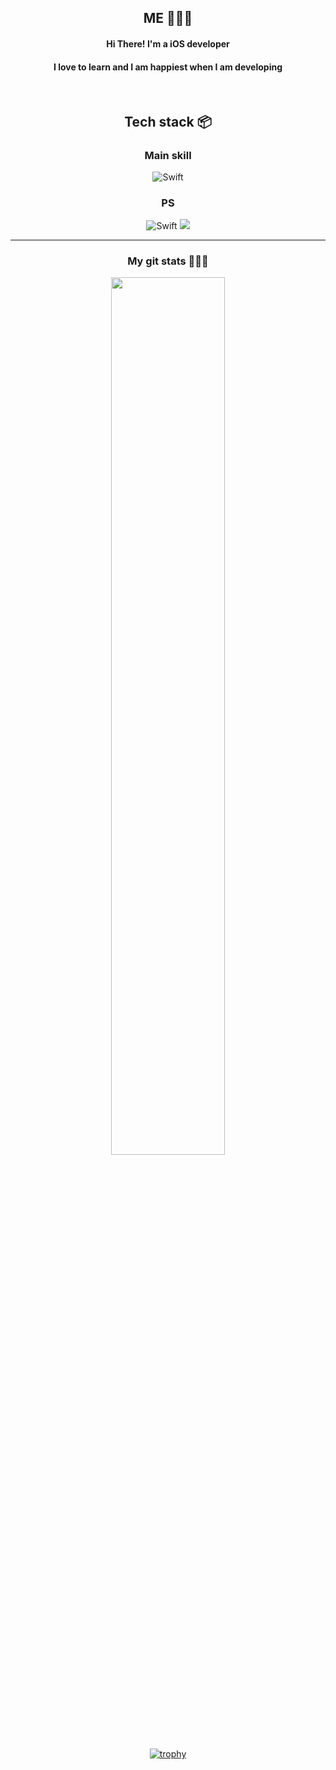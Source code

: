 <div align = "center">

  ## ME 🤷🏻‍♂️ </br>

  #### Hi There! I'm a iOS developer</br>
  #### I love to learn and I am happiest when I am developing

</div>
</br>
<div align = "center">

  ## Tech stack 📦

  ### Main skill
  ![Swift](https://img.shields.io/badge/swift-F54A2A?style=for-the-badge&logo=swift&logoColor=white)

  ### PS
  ![Swift](https://img.shields.io/badge/swift-F54A2A?style=for-the-badge&logo=swift&logoColor=white)
  <img src="https://img.shields.io/badge/python-3776AB?style=for-the-badge&logo=python&logoColor=white">

<div>

***

<div align = "center">

  ### My git stats 👨🏻‍💻
  
  <a href="https://dooboo.io"><img src="https://server.dooboo.io/github-stats/jiseok97" width="60%" /></a>
  
  [![trophy](https://github-profile-trophy.vercel.app/?username=Jiseok97&theme=flat&column=7)](https://github.com/ryo-ma/github-profile-trophy)


</div>
